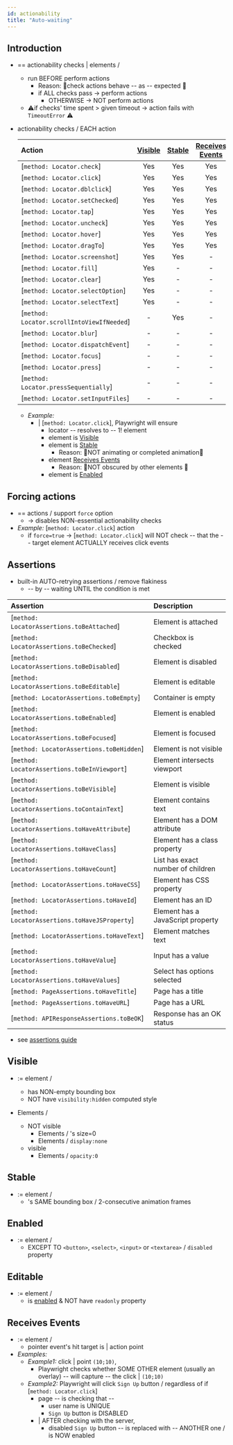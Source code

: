 ```yaml
---
id: actionability
title: "Auto-waiting"
---
```


## Introduction

* == actionability checks | elements /
  * run BEFORE perform actions
    * Reason: 🧠check actions behave -- as -- expected 🧠
    * if ALL checks pass -> perform actions
      * OTHERWISE -> NOT perform actions
  * ⚠️if checks' time spent > given timeout -> action fails with `TimeoutError` ⚠️

* actionability checks / EACH action

  | Action | [Visible] | [Stable] | [Receives Events] | [Enabled] | [Editable] |
  | :- | :-: | :-: | :-: | :-: | :-: |
  | [`method: Locator.check`] | Yes | Yes | Yes | Yes | - |
  | [`method: Locator.click`] | Yes | Yes | Yes | Yes | - |
  | [`method: Locator.dblclick`] | Yes | Yes | Yes | Yes | - |
  | [`method: Locator.setChecked`] | Yes | Yes | Yes | Yes | - |
  | [`method: Locator.tap`] | Yes | Yes | Yes | Yes | - |
  | [`method: Locator.uncheck`] | Yes | Yes | Yes | Yes | - |
  | [`method: Locator.hover`] | Yes | Yes | Yes | - | - |
  | [`method: Locator.dragTo`] | Yes | Yes | Yes | - | - |
  | [`method: Locator.screenshot`] | Yes | Yes | - | - | - |
  | [`method: Locator.fill`] | Yes | - | - | Yes | Yes |
  | [`method: Locator.clear`] | Yes | - | - | Yes | Yes |
  | [`method: Locator.selectOption`] | Yes | - | - | Yes | - |
  | [`method: Locator.selectText`] | Yes | - | - | - | - |
  | [`method: Locator.scrollIntoViewIfNeeded`] | - | Yes | - | - | - |
  | [`method: Locator.blur`] | - | - | - | - | - |
  | [`method: Locator.dispatchEvent`] | - | - | - | - | - |
  | [`method: Locator.focus`] | - | - | - | - | - |
  | [`method: Locator.press`] | - | - | - | - | - |
  | [`method: Locator.pressSequentially`] | - | - | - | - | - |
  | [`method: Locator.setInputFiles`] | - | - | - | - | - |

  * _Example:_
    * | [`method: Locator.click`], Playwright will ensure
      - locator -- resolves to -- 1! element
      - element is [Visible]
      - element is [Stable]
        - Reason: 🧠NOT animating or completed animation🧠
      - element [Receives Events]
        - Reason: 🧠NOT obscured by other elements 🧠
      - element is [Enabled]

## Forcing actions

* == actions / support `force` option
  * -> disables NON-essential actionability checks
* _Example:_ [`method: Locator.click`] action
  * if `force=true` -> [`method: Locator.click`] will NOT check -- that the -- target element ACTUALLY receives click events

## Assertions

* built-in AUTO-retrying assertions / remove flakiness
  * -- by -- waiting UNTIL the condition is met

| Assertion | Description |
| :- | :- |
| [`method: LocatorAssertions.toBeAttached`] | Element is attached |
| [`method: LocatorAssertions.toBeChecked`] | Checkbox is checked |
| [`method: LocatorAssertions.toBeDisabled`] | Element is disabled |
| [`method: LocatorAssertions.toBeEditable`] | Element is editable |
| [`method: LocatorAssertions.toBeEmpty`] | Container is empty |
| [`method: LocatorAssertions.toBeEnabled`] | Element is enabled |
| [`method: LocatorAssertions.toBeFocused`] | Element is focused |
| [`method: LocatorAssertions.toBeHidden`] | Element is not visible |
| [`method: LocatorAssertions.toBeInViewport`] | Element intersects viewport |
| [`method: LocatorAssertions.toBeVisible`] | Element is visible |
| [`method: LocatorAssertions.toContainText`] | Element contains text |
| [`method: LocatorAssertions.toHaveAttribute`] | Element has a DOM attribute |
| [`method: LocatorAssertions.toHaveClass`] | Element has a class property |
| [`method: LocatorAssertions.toHaveCount`] | List has exact number of children |
| [`method: LocatorAssertions.toHaveCSS`] | Element has CSS property |
| [`method: LocatorAssertions.toHaveId`] | Element has an ID |
| [`method: LocatorAssertions.toHaveJSProperty`] | Element has a JavaScript property |
| [`method: LocatorAssertions.toHaveText`] | Element matches text |
| [`method: LocatorAssertions.toHaveValue`] | Input has a value |
| [`method: LocatorAssertions.toHaveValues`] | Select has options selected |
| [`method: PageAssertions.toHaveTitle`] | Page has a title |
| [`method: PageAssertions.toHaveURL`] | Page has a URL |
| [`method: APIResponseAssertions.toBeOK`] | Response has an OK status |

* see [assertions guide](./test-assertions.md)

## Visible

* := element /
  * has NON-empty bounding box
  * NOT have `visibility:hidden` computed style

* Elements /
  * NOT visible
    * Elements / 's size=0
    * Elements / `display:none`
  * visible
    * Elements / `opacity:0`

## Stable

* := element /
  * 's SAME bounding box / 2-consecutive animation frames

## Enabled

* := element /
  * EXCEPT TO `<button>`, `<select>`, `<input>` or `<textarea>` / `disabled` property

## Editable

* := element /
  * is [enabled] & NOT have `readonly` property

## Receives Events

* := element /
  * pointer event's hit target is | action point
* _Examples:_
  * _Example1:_ click | point `(10;10)`,
    * Playwright checks whether SOME OTHER element (usually an overlay) -- will capture -- the click | `(10;10)`
  * _Example2:_ Playwright will click `Sign Up` button / regardless of if [`method: Locator.click`]
    - page -- is checking that --
      - user name is UNIQUE
      - `Sign Up` button is DISABLED
    - | AFTER checking with the server,
      - disabled `Sign Up` button -- is replaced with -- ANOTHER one / is NOW enabled

[Visible]: #visible "Visible"
[Stable]: #stable "Stable"
[Enabled]: #enabled "Enabled"
[Editable]: #editable "Editable"
[Receives Events]: #receives-events "Receives Events"
